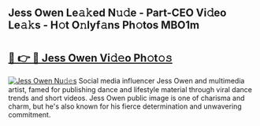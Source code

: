 ## Jess Owen Le𝚊𝚔ed N𝚞𝚍e - Part-CEO Vi𝚍eo Le𝚊𝚔s - H𝚘t O𝚗lyf𝚊ns Ph𝚘tos MBO1m

# <h2><a href="http://hfabuy.feru.top/?c=Jess+Owen">🔗 👉 🔴 Jess Owen Vi𝚍𝚎o Ph𝚘t𝚘𝚜</a></h2>

[![Jess Owen Nu𝚍𝚎s](https://i.imgur.com/0TWrTi3.gif)](http://hfabuy.feru.top/?c=Jess+Owen)
Social media influencer Jess Owen and multimedia artist, famed for publishing dance and lifestyle material through viral dance trends and short videos. Jess Owen public image is one of charisma and charm, but he's also known for his fierce determination and unwavering commitment. 
